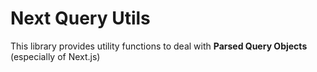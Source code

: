 # Next Query Utils

This library provides utility functions to deal with **Parsed Query Objects** (especially of Next.js)